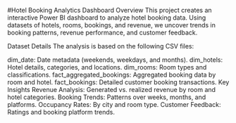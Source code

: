 #Hotel Booking Analytics Dashboard
Overview
This project creates an interactive Power BI dashboard to analyze hotel booking data. Using datasets of hotels, rooms, bookings, and revenue, we uncover trends in booking patterns, revenue performance, and customer feedback.

Dataset Details
The analysis is based on the following CSV files:

dim_date: Date metadata (weekends, weekdays, and months).
dim_hotels: Hotel details, categories, and locations.
dim_rooms: Room types and classifications.
fact_aggregated_bookings: Aggregated booking data by room and hotel.
fact_bookings: Detailed customer booking transactions.
Key Insights
Revenue Analysis: Generated vs. realized revenue by room and hotel categories.
Booking Trends: Patterns over weeks, months, and platforms.
Occupancy Rates: By city and room type.
Customer Feedback: Ratings and booking platform trends.
